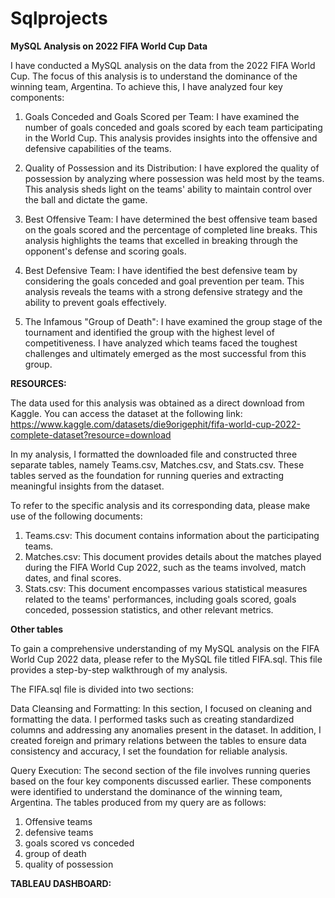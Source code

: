 # Sqlprojects

**MySQL Analysis on 2022 FIFA World Cup Data**

I have conducted a MySQL analysis on the data from the 2022 FIFA World Cup. 
The focus of this analysis is to understand the dominance of the winning team, Argentina. 
To achieve this, I have analyzed four key components:

1) Goals Conceded and Goals Scored per Team: I have examined the number of goals conceded and goals 
scored by each team participating in the World Cup. This analysis provides insights into the offensive
and defensive capabilities of the teams.

2) Quality of Possession and its Distribution: I have explored the quality of possession by analyzing 
where possession was held most by the teams. This analysis sheds light on the teams' ability to 
maintain control over the ball and dictate the game.

3) Best Offensive Team: I have determined the best offensive team based on the goals scored and
the percentage of completed line breaks. This analysis highlights the teams that excelled in breaking 
through the opponent's defense and scoring goals.

4) Best Defensive Team: I have identified the best defensive team by considering the goals 
conceded and goal prevention per team. This analysis reveals the teams with a strong defensive strategy
and the ability to prevent goals effectively.

5) The Infamous "Group of Death": I have examined the group stage of the tournament and identified
the group with the highest level of competitiveness. I have analyzed which teams faced the 
toughest challenges and ultimately emerged as the most successful from this group. 

**RESOURCES:**

The data used for this analysis was obtained as a direct download from Kaggle. 
You can access the dataset at the following link: https://www.kaggle.com/datasets/die9origephit/fifa-world-cup-2022-complete-dataset?resource=download

In my analysis, I formatted the downloaded file and constructed three separate tables, 
namely Teams.csv, Matches.csv, and Stats.csv. These tables served as the foundation for running queries 
and extracting meaningful insights from the dataset.

To refer to the specific analysis and its corresponding data, please make use of the following documents:
1) Teams.csv: This document contains information about the participating teams.
2) Matches.csv: This document provides details about the matches played during the FIFA World Cup 2022, 
such as the teams involved, match dates, and final scores.
3) Stats.csv: This document encompasses various statistical measures related to the teams' performances, 
including goals scored, goals conceded, possession statistics, and other relevant metrics.

**Other tables**

To gain a comprehensive understanding of my MySQL analysis on the FIFA World Cup 2022 data, 
please refer to the MySQL file titled FIFA.sql. This file provides a step-by-step walkthrough of my analysis. 

The FIFA.sql file is divided into two sections:

Data Cleansing and Formatting: In this section, I focused on cleaning and formatting the data. 
I performed tasks such as creating standardized columns and addressing any anomalies present in the dataset. 
In addition, I created foreign and primary relations between the tables to ensure data consistency and accuracy, 
I set the foundation for reliable analysis.

Query Execution: The second section of the file involves running queries based on the four key components discussed earlier. 
These components were identified to understand the dominance of the winning team, Argentina. 
The tables produced from my query are as follows:
1) Offensive teams
2) defensive teams
3) goals scored vs conceded
4) group of death
5) quality of possession

**TABLEAU DASHBOARD:** 
